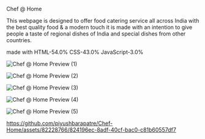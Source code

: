 Chef @ Home

This webpage is designed to offer food catering service all across India with the best quality food & a modern touch it is made with an intention to give people a taste of regional dishes of India and special dishes from other countries.

made with HTML-54.0%  CSS-43.0%  JavaScript-3.0%

![Chef @ Home Preview (1)](https://github.com/piyushbarapatre/Chef-Home/assets/82228766/e00dee07-4be3-4171-9874-13d6bd04fb3e)

![Chef @ Home Preview (2)](https://github.com/piyushbarapatre/Chef-Home/assets/82228766/ec4eed62-811f-4eec-991c-71dd1b4b5bc3)

![Chef @ Home Preview (3)](https://github.com/piyushbarapatre/Chef-Home/assets/82228766/bfc5e5b1-f645-443a-ad34-9c98980fa689)

![Chef @ Home Preview (4)](https://github.com/piyushbarapatre/Chef-Home/assets/82228766/b74b275d-6035-47d9-82ca-70f545bc2c20)

![Chef @ Home Preview (5)](https://github.com/piyushbarapatre/Chef-Home/assets/82228766/bbee8735-cf93-466f-bfd4-9ab2008a746c)


https://github.com/piyushbarapatre/Chef-Home/assets/82228766/824196ec-8adf-40cf-bac0-c81b60557df7
